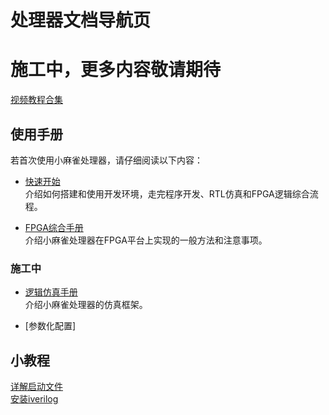 # 处理器文档导航页
# 施工中，更多内容敬请期待
[视频教程合集](https://space.bilibili.com/606276/channel/collectiondetail?sid=1137663&ctype=0)  


## 使用手册
若首次使用小麻雀处理器，请仔细阅读以下内容：  
- [快速开始](/doc/使用手册/快速开始.md)  
介绍如何搭建和使用开发环境，走完程序开发、RTL仿真和FPGA逻辑综合流程。  

- [FPGA综合手册](/doc/使用手册/FPGA综合手册.md)  
介绍小麻雀处理器在FPGA平台上实现的一般方法和注意事项。  

### 施工中
- [逻辑仿真手册](/doc/使用手册/逻辑仿真手册.md)  
介绍小麻雀处理器的仿真框架。  

- [参数化配置]


## 小教程
[详解启动文件](/doc/小教程/详解启动文件.md)  
[安装iverilog](/doc/小教程/安装iverilog仿真环境.md)  

 
